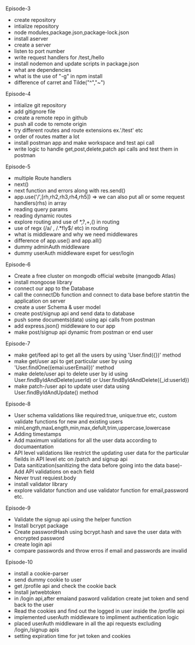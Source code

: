 Episode-3

- create repository
- intialize repository
- node modules,package.json,package-lock.json
- install aserver
- create a server
- listen to port number
- write request handlers for /test,/hello
- install nodemon and update scripts in package.json
- what are dependencies
- what is the use of "-g" in npm install
- difference of carret and Tilde("^","~")

Episode-4

- intialize git repository
- add gitignore file
- create a remote repo in github
- push all code to remote origin
- try different routes and route extensions ex.'/test' etc
- order of routes matter a lot
- install postman app and make workspace and test api call
- write logic to handle get,post,delete,patch api calls and test them in postman

Episode-5

- multiple Route handlers
- next()
- next function and errors along with res.send()
- app.use('/',[rh,rh2,rh3,rh4,rh5]) => we can also put all or some request handlers(rhs) in array
- reading query params
- reading dynamic routes
- explore routing and use of \*,?,+,() in routing
- use of regx (/a/ , /.\*fly$/ etc) in routing
- what is middleware and why we need middlewares
- difference of app.use() and app.all()
- dummy adminAuth middleware
- dummy userAuth middleware expet for uesr/login

Episode-6

- Create a free cluster on mongodb official website (mangodb Atlas)
- install mongoose library
- connect our app to the Database
- call the connectDb function and connect to data base before statrtin the application on server
- create a user Schema & user model
- create post/signup api and send data to database
- push some documents(data) using api calls from postman
- add express.json() middleware to our app
- make post/signup api dynamic from postman or end user

Episode-7

- make get/feed api to get all the users by using 'User.find({})' method
- make get/user api to get particular user by using 'User.findOne({emai:userEmail})' method
- make delete/user api to delete user by id using User.findByIdAndDelete(userId) or User.findByIdAndDelete({\_id:userId})
- make patch-/user api to update user data using User.findByIdAndUpdate() method

Episode-8

- User schema validations like required:true, unique:true etc, custom validate functions for new and existing users
- minLength,maxLength,min,max,defult,trim,uppercase,lowercase
- Adding timestamps
- Add maximum validations for all the user data according to documaentation
- API level validations like restrict the updating user data for the particular fieilds in API level etc on /patch and signup api
- Data sanitization(sanitizing the data before going into the data base)-Add API validations on each field
- Never trust requiest.body
- install validator library
- explore validator function and use validator function for email,password etc.

Episode-9

- Validate the signup api using the helper function
- Install bcrypt package
- Create passwordHash using bcrypt.hash and save the user data with encrypted password
- create login api
- compare passwords and throw erros if email and passwords are invalid

Episode-10

- install a cookie-parser
- send dummy cookie to user
- get /profile api and check the cookie back
- Install jwtwebtoken
- in /login api,after emaiand pasword validation create jwt token and send back to the user
- Read the cookies and find out the logged in user inside the /profile api
- implemented userAuth middleware to impliment authentication logic
- placed userAuth middleware in all the api requests excluding /login,/signup apis
- setting expiration time for jwt token and cookies
